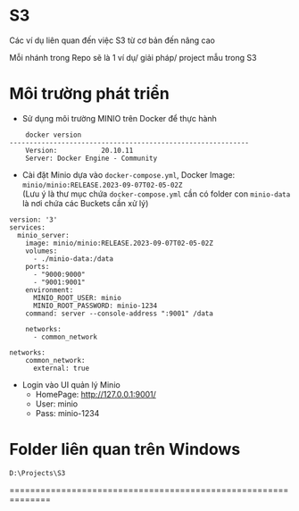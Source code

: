 # S3
Các ví dụ liên quan đến việc S3 từ cơ bản đến nâng cao

Mỗi nhánh trong Repo sẽ là 1 ví dụ/ giải pháp/ project mẫu trong S3

# Môi trường phát triển
- Sử dụng môi trường MINIO trên Docker để thực  hành
```
    docker version
------------------------------------------------------------
    Version:           20.10.11
    Server: Docker Engine - Community
```

- Cài đặt Minio dựa vào `docker-compose.yml`, Docker Image: `minio/minio:RELEASE.2023-09-07T02-05-02Z`
<br/>(Lưu ý là thư mục chứa `docker-compose.yml` cần có folder con `minio-data` là nơi chứa các Buckets cần xử lý)
```
version: '3'
services:
  minio_server:
    image: minio/minio:RELEASE.2023-09-07T02-05-02Z
    volumes:
      - ./minio-data:/data
    ports:
      - "9000:9000"
      - "9001:9001"
    environment:
      MINIO_ROOT_USER: minio
      MINIO_ROOT_PASSWORD: minio-1234
    command: server --console-address ":9001" /data
    
    networks:
      - common_network

networks:
    common_network:
      external: true
```

- Login vào UI quản lý Minio
    - HomePage: http://127.0.0.1:9001/
    - User: minio
    - Pass: minio-1234
    
# Folder liên quan trên Windows
```
D:\Projects\S3
```
==============================================================
